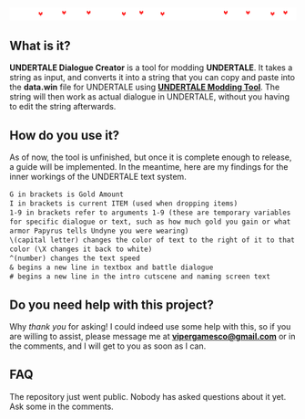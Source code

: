 ![UNDERTALE Dialogue Creator!](/txt-logo.png)
## What is it?
**UNDERTALE Dialogue Creator** is a tool for modding **UNDERTALE**. It takes a string as input, and converts it into a string that you can copy and paste into the **data.win** file for UNDERTALE using [**UNDERTALE Modding Tool**](https://github.com/UnderminersTeam/UndertaleModTool). The string will then work as actual dialogue in UNDERTALE, without you having to edit the string afterwards.

## How do you use it?

As of now, the tool is unfinished, but once it is complete enough to release, a guide will be implemented. In the meantime, here are my findings for the inner workings of the UNDERTALE text system.

``` none
G in brackets is Gold Amount
I in brackets is current ITEM (used when dropping items)
1-9 in brackets refer to arguments 1-9 (these are temporary variables for specific dialogue or text, such as how much gold you gain or what armor Papyrus tells Undyne you were wearing)
\(capital letter) changes the color of text to the right of it to that color (\X changes it back to white)
^(number) changes the text speed
& begins a new line in textbox and battle dialogue
# begins a new line in the intro cutscene and naming screen text
```
## Do you need help with this project?
Why *thank you* for asking! I could indeed use some help with this, so if you are willing to assist, please message me at **vipergamesco@gmail.com** or in the comments, and I will get to you as soon as I can.

## FAQ
The repository just went public. Nobody has asked questions about it yet. Ask some in the comments.